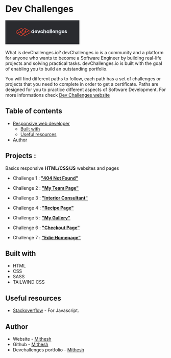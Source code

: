 # Dev Challenges

![](logo-dev-challenges.png)

What is devChallenges.io?
devChallenges.io is a community and a platform for anyone who wants to become a Software Engineer by building real-life projects and solving practical tasks. devChallenges.io is built with the goal of enabling you to build an outstanding portfolio.

You will find different paths to follow, each path has a set of challenges or projects that you need to complete in order to get a certificate. Paths are designed for you to practice different aspects of Software Development. For more informations check [Dev Challenges website](https://devchallenges.io/)


## Table of contents

- [Responsive web developer](#projects)
  - [Built with](#built-with)
  - [Useful resources](#useful-resources)
- [Author](#author)

## Projects :

Basics responsive **HTML/CSS/JS** websites and pages

- Challenge 1 : [**"404 Not Found"**](https://github.com/Mithesh14/Dev-challenges/tree/main/404-not-found)

- Challenge 2 : [**"My Team Page"**](https://github.com/Mithesh14/Dev-challenges/tree/main/my-team-page)

- Challenge 3 : [**"Interior Consultant"**](https://github.com/Mithesh14/Dev-challenges/tree/main/Interior-consultant)

- Challenge 4 : [**"Recipe Page"**](https://github.com/Mithesh14/Dev-challenges/tree/main/Recipe-page)

- Challenge 5 : [**"My Gallery"**](https://github.com/Mithesh14/Dev-challenges/tree/main/My-Gallery)

- Challenge 6 : [**"Checkout Page"**](https://github.com/Mithesh14/Dev-challenges/tree/main/Checkout-page)
 
- Challenge 7 : [**"Edie Homepage"**](https://github.com/Mithesh14/Dev-challenges/tree/main/Edie-homepage)

## Built with

- HTML
- CSS
- SASS
- TAILWIND CSS

## Useful resources

- [Stackoverflow](https://stackoverflow.com/) - For Javascript.


## Author

- Website - [Mithesh](https://mithesh14.netlify.app/)
- Github -  [Mithesh](https://github.com/Mithesh14)
- Devchallenges portfolio - [Mithesh](https://devchallenges.io/portfolio/Mithesh14)

